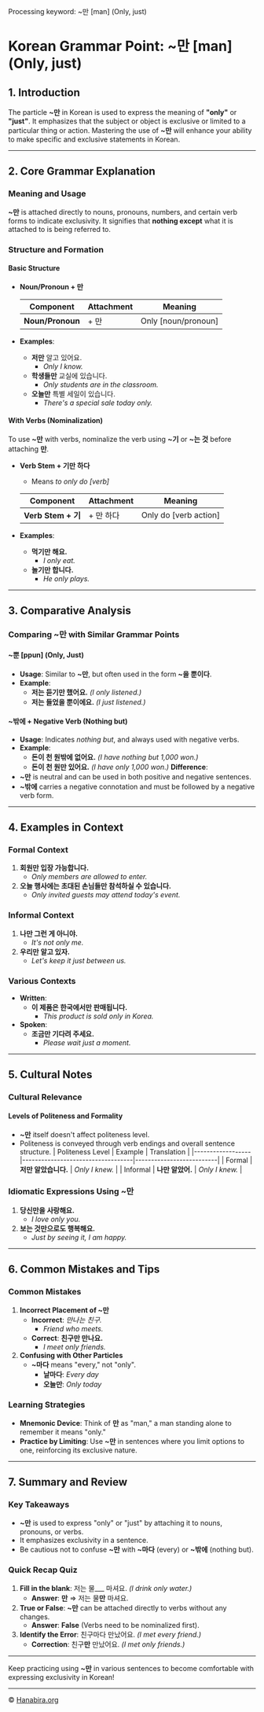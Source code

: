 Processing keyword: ~만 [man] (Only, just)
# Korean Grammar Point: ~만 [man] (Only, just)

## 1. Introduction
The particle **~만** in Korean is used to express the meaning of **"only"** or **"just"**. It emphasizes that the subject or object is exclusive or limited to a particular thing or action. Mastering the use of **~만** will enhance your ability to make specific and exclusive statements in Korean.

---
## 2. Core Grammar Explanation
### Meaning and Usage
**~만** is attached directly to nouns, pronouns, numbers, and certain verb forms to indicate exclusivity. It signifies that **nothing except** what it is attached to is being referred to.
### Structure and Formation
#### Basic Structure
- **Noun/Pronoun + 만**
  
  | Component       | Attachment | Meaning              |
  |-----------------|------------|----------------------|
  | **Noun/Pronoun** | + 만       | Only [noun/pronoun]  |

- **Examples**:
  - **저만** 알고 있어요.
    - *Only I know.*
  - **학생들만** 교실에 있습니다.
    - *Only students are in the classroom.*
  - **오늘만** 특별 세일이 있습니다.
    - *There's a special sale today only.*
#### With Verbs (Nominalization)
To use **~만** with verbs, nominalize the verb using **~기** or **~는 것** before attaching **만**.
- **Verb Stem + 기만 하다**
  - Means *to only do [verb]*
  
  | Component    | Attachment | Meaning          |
  |--------------|------------|------------------|
  | **Verb Stem + 기** | + 만 하다  | Only do [verb action] |

- **Examples**:
  - **먹기만 해요.**
    - *I only eat.*
  - **놀기만 합니다.**
    - *He only plays.*
---
## 3. Comparative Analysis
### Comparing **~만** with Similar Grammar Points
#### **~뿐** [ppun] (Only, Just)
- **Usage**: Similar to **~만**, but often used in the form **~을 뿐이다**.
- **Example**:
  - **저는 듣기만 했어요.** *(I only listened.)*
  - **저는 들었을 뿐이에요.** *(I just listened.)*
#### **~밖에 + Negative Verb** (Nothing but)
- **Usage**: Indicates *nothing but*, and always used with negative verbs.
- **Example**:
  - **돈이 천 원밖에 없어요.** *(I have nothing but 1,000 won.)*
  - **돈이 천 원만 있어요.** *(I have only 1,000 won.)*
**Difference**:
- **~만** is neutral and can be used in both positive and negative sentences.
- **~밖에** carries a negative connotation and must be followed by a negative verb form.
---
## 4. Examples in Context
### Formal Context
1. **회원만 입장 가능합니다.**
   - *Only members are allowed to enter.*
2. **오늘 행사에는 초대된 손님들만 참석하실 수 있습니다.**
   - *Only invited guests may attend today's event.*
### Informal Context
1. **나만 그런 게 아니야.**
   - *It's not only me.*
2. **우리만 알고 있자.**
   - *Let's keep it just between us.*
### Various Contexts
- **Written**:
  - **이 제품은 한국에서만 판매됩니다.**
    - *This product is sold only in Korea.*
- **Spoken**:
  - **조금만 기다려 주세요.**
    - *Please wait just a moment.*
---
## 5. Cultural Notes
### Cultural Relevance
#### Levels of Politeness and Formality
- **~만** itself doesn't affect politeness level.
- Politeness is conveyed through verb endings and overall sentence structure.
  | Politeness Level | Example                           | Translation              |
  |------------------|-----------------------------------|--------------------------|
  | Formal           | **저만 알았습니다.**                  | *Only I knew.*            |
  | Informal         | **나만 알았어.**                      | *Only I knew.*            |
### Idiomatic Expressions Using **~만**
1. **당신만을 사랑해요.**
   - *I love only you.*
2. **보는 것만으로도 행복해요.**
   - *Just by seeing it, I am happy.*
---
## 6. Common Mistakes and Tips
### Common Mistakes
1. **Incorrect Placement of ~만**
   - **Incorrect**: *만나는 친구.*
     - *Friend who meets.*
   - **Correct**: **친구만 만나요.**
     - *I meet only friends.*
2. **Confusing with Other Particles**
   - **~마다** means "every," not "only".
     - **날마다**: *Every day*
     - **오늘만**: *Only today*
### Learning Strategies
- **Mnemonic Device**: Think of **만** as "man," a man standing alone to remember it means "only."
- **Practice by Limiting**: Use **~만** in sentences where you limit options to one, reinforcing its exclusive nature.
---
## 7. Summary and Review
### Key Takeaways
- **~만** is used to express "only" or "just" by attaching it to nouns, pronouns, or verbs.
- It emphasizes exclusivity in a sentence.
- Be cautious not to confuse **~만** with **~마다** (every) or **~밖에** (nothing but).
### Quick Recap Quiz
1. **Fill in the blank**: 저는 물___ 마셔요. *(I drink only water.)*
   - **Answer**: **만** ⇒ 저는 물**만** 마셔요.
2. **True or False**: **~만** can be attached directly to verbs without any changes.
   - **Answer**: **False** (Verbs need to be nominalized first).
3. **Identify the Error**: 친구마다 만났어요. *(I met every friend.)*
   - **Correction**: 친구**만** 만났어요. *(I met only friends.)*
---
Keep practicing using **~만** in various sentences to become comfortable with expressing exclusivity in Korean!

---
© [Hanabira.org](https://hanabira.org)
